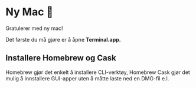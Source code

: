 # Ny Mac :tada:

Gratulerer med ny mac!

Det første du må gjøre er å åpne **Terminal.app.**

## Installere Homebrew og Cask

Homebrew gjør det enkelt å installere CLI-verktøy, Homebrew Cask gjør det mulig å innstallere GUI-apper uten å måtte laste ned en DMG-fil e.l. 






